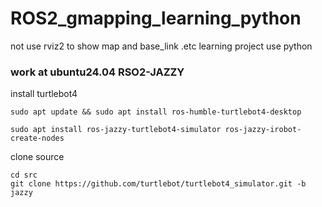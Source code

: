 # ROS2_gmapping_learning_python
not use rviz2 to show map and base_link .etc learning project use python

### work at ubuntu24.04 RSO2-JAZZY

install turtlebot4 
```commandline
sudo apt update && sudo apt install ros-humble-turtlebot4-desktop
```
```commandline
sudo apt install ros-jazzy-turtlebot4-simulator ros-jazzy-irobot-create-nodes
```

clone source
```
cd src 
git clone https://github.com/turtlebot/turtlebot4_simulator.git -b jazzy
```
